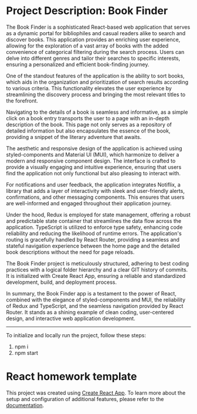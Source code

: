 # Project Description: Book Finder

The Book Finder is a sophisticated React-based web application that serves as a dynamic portal for bibliophiles and casual readers alike to search and discover books. This application provides an enriching user experience, allowing for the exploration of a vast array of books with the added convenience of categorical filtering during the search process. Users can delve into different genres and tailor their searches to specific interests, ensuring a personalized and efficient book-finding journey.

One of the standout features of the application is the ability to sort books, which aids in the organization and prioritization of search results according to various criteria. This functionality elevates the user experience by streamlining the discovery process and bringing the most relevant titles to the forefront.

Navigating to the details of a book is seamless and informative, as a simple click on a book entry transports the user to a page with an in-depth description of the book. This page not only serves as a repository of detailed information but also encapsulates the essence of the book, providing a snippet of the literary adventure that awaits.

The aesthetic and responsive design of the application is achieved using styled-components and Material UI (MUI), which harmonize to deliver a modern and responsive component design. The interface is crafted to provide a visually engaging and intuitive experience, ensuring that users find the application not only functional but also pleasing to interact with.

For notifications and user feedback, the application integrates Notiflix, a library that adds a layer of interactivity with sleek and user-friendly alerts, confirmations, and other messaging components. This ensures that users are well-informed and engaged throughout their application journey.

Under the hood, Redux is employed for state management, offering a robust and predictable state container that streamlines the data flow across the application. TypeScript is utilized to enforce type safety, enhancing code reliability and reducing the likelihood of runtime errors. The application's routing is gracefully handled by React Router, providing a seamless and stateful navigation experience between the home page and the detailed book descriptions without the need for page reloads.

The Book Finder project is meticulously structured, adhering to best coding practices with a logical folder hierarchy and a clear GIT history of commits. It is initialized with Create React App, ensuring a reliable and standardized development, build, and deployment process.

In summary, the Book Finder app is a testament to the power of React, combined with the elegance of styled-components and MUI, the reliability of Redux and TypeScript, and the seamless navigation provided by React Router. It stands as a shining example of clean coding, user-centered design, and interactive web application development.

---

To initialize and locally run the project, follow these steps:

1. npm i
2. npm start

# React homework template

This project was created using
[Create React App](https://github.com/facebook/create-react-app). To learn more
about the setup and configuration of additional features, please refer to the
[documentation](https://facebook.github.io/create-react-app/docs/getting-started).

